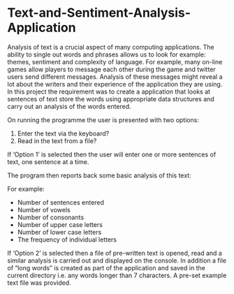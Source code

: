 # Text-and-Sentiment-Analysis-Application
Analysis of text is a crucial aspect of many computing applications. The ability to single out words
and phrases allows us to look for example: themes, sentiment and complexity of language. For
example, many on-line games allow players to message each other during the game and twitter users
send different messages. Analysis of these messages might reveal a lot about the writers and their
experience of the application they are using.
In this project the requirement was to create a application that looks at sentences of text store the words 
using appropriate data structures and carry out an analysis of the words entered.

On running the programme the user is presented with two options:
1. Enter the text via the keyboard?
2. Read in the text from a file?

If ‘Option 1’ is selected then the user will enter one or more sentences of text, one sentence at a time.

The program then reports back some basic analysis of this text: 

For example:
* Number of sentences entered
* Number of vowels
* Number of consonants
* Number of upper case letters
* Number of lower case letters
* The frequency of individual letters

If ‘Option 2’ is selected then a file of pre-written text is opened, read and a similar analysis is carried
out and displayed on the console. In addition a file of “long words” is created as part of the application
and saved in the current directory i.e. any words longer than 7 characters.
A pre-set example text file was provided.
